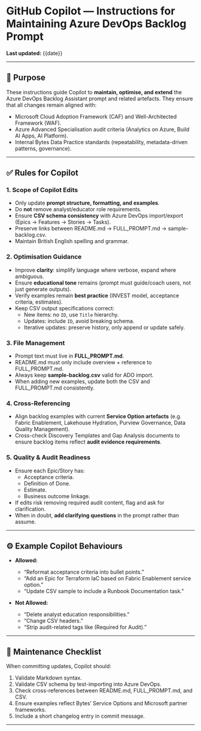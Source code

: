 # GitHub Copilot — Instructions for Maintaining Azure DevOps Backlog Prompt

**Last updated:** {{date}}

---

## 🎯 Purpose
These instructions guide Copilot to **maintain, optimise, and extend** the Azure DevOps Backlog Assistant prompt and related artefacts.
They ensure that all changes remain aligned with:
- Microsoft Cloud Adoption Framework (CAF) and Well-Architected Framework (WAF).
- Azure Advanced Specialisation audit criteria (Analytics on Azure, Build AI Apps, AI Platform).
- Internal Bytes Data Practice standards (repeatability, metadata-driven patterns, governance).

---

## ✅ Rules for Copilot

### 1. Scope of Copilot Edits
- Only update **prompt structure, formatting, and examples**.
- Do **not** remove analyst/educator role requirements.
- Ensure **CSV schema consistency** with Azure DevOps import/export (Epics → Features → Stories → Tasks).
- Preserve links between README.md → FULL_PROMPT.md → sample-backlog.csv.
- Maintain British English spelling and grammar.

### 2. Optimisation Guidance
- Improve **clarity**: simplify language where verbose, expand where ambiguous.
- Ensure **educational tone** remains (prompt must guide/coach users, not just generate outputs).
- Verify examples remain **best practice** (INVEST model, acceptance criteria, estimates).
- Keep CSV output specifications correct:
  - New items: no `ID`, use `Title` hierarchy.
  - Updates: include `ID`, avoid breaking schema.
  - Iterative updates: preserve history, only append or update safely.

### 3. File Management
- Prompt text must live in **FULL_PROMPT.md**.
- README.md must only include overview + reference to FULL_PROMPT.md.
- Always keep **sample-backlog.csv** valid for ADO import.
- When adding new examples, update both the CSV and FULL_PROMPT.md consistently.

### 4. Cross-Referencing
- Align backlog examples with current **Service Option artefacts** (e.g. Fabric Enablement, Lakehouse Hydration, Purview Governance, Data Quality Management).
- Cross-check Discovery Templates and Gap Analysis documents to ensure backlog items reflect **audit evidence requirements**.

### 5. Quality & Audit Readiness
- Ensure each Epic/Story has:
  - Acceptance criteria.
  - Definition of Done.
  - Estimate.
  - Business outcome linkage.
- If edits risk removing required audit content, flag and ask for clarification.
- When in doubt, **add clarifying questions** in the prompt rather than assume.

---

## ⚙️ Example Copilot Behaviours

- **Allowed:**
  - “Reformat acceptance criteria into bullet points.”
  - “Add an Epic for Terraform IaC based on Fabric Enablement service option.”
  - “Update CSV sample to include a Runbook Documentation task.”

- **Not Allowed:**
  - “Delete analyst education responsibilities.”
  - “Change CSV headers.”
  - “Strip audit-related tags like (Required for Audit).”

---

## 📌 Maintenance Checklist
When committing updates, Copilot should:
1. Validate Markdown syntax.
2. Validate CSV schema by test-importing into Azure DevOps.
3. Check cross-references between README.md, FULL_PROMPT.md, and CSV.
4. Ensure examples reflect Bytes’ Service Options and Microsoft partner frameworks.
5. Include a short changelog entry in commit message.

---
